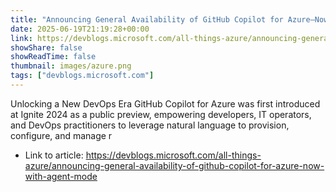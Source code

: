 ```yaml
---
title: "Announcing General Availability of GitHub Copilot for Azure—Now with Agent Mode"
date: 2025-06-19T21:19:28+00:00
link: https://devblogs.microsoft.com/all-things-azure/announcing-general-availability-of-github-copilot-for-azure-now-with-agent-mode
showShare: false
showReadTime: false
thumbnail: images/azure.png
tags: ["devblogs.microsoft.com"]
---
```

Unlocking a New DevOps Era GitHub Copilot for Azure was first introduced at Ignite 2024 as a public preview, empowering developers, IT operators, and DevOps practitioners to leverage natural language to provision, configure, and manage r

- Link to article: https://devblogs.microsoft.com/all-things-azure/announcing-general-availability-of-github-copilot-for-azure-now-with-agent-mode